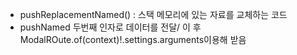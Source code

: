 * pushReplacementNamed() : 스택 메모리에 있는 자료를 교체하는 코드
* pushNamed 두번째 인자로 데이터를 전달/ 이 후 ModalROute.of(context)!.settings.arguments이용해 받음
